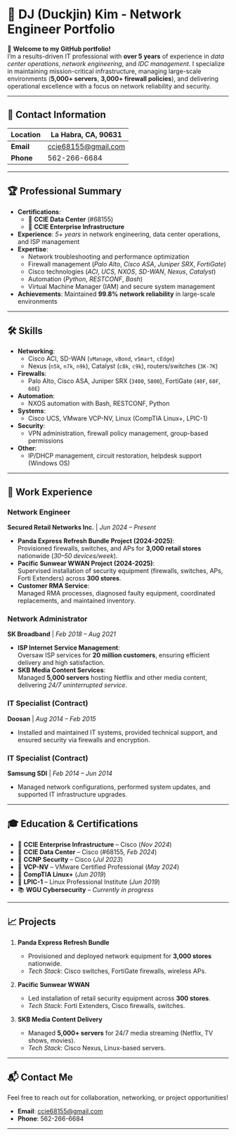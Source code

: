 # 🚀 DJ (Duckjin) Kim - Network Engineer Portfolio

👋 **Welcome to my GitHub portfolio!**  
I’m a results-driven IT professional with **over 5 years** of experience in *data center operations*, *network engineering*, and *IDC management*. I specialize in maintaining mission-critical infrastructure, managing large-scale environments (**5,000+ servers**, **3,000+ firewall policies**), and delivering operational excellence with a focus on network reliability and security.

---

## 📍 Contact Information

| **Location**   | La Habra, CA, 90631          |
|----------------|------------------------------|
| **Email**      | [ccie68155@gmail.com](mailto:ccie68155@gmail.com) |
| **Phone**      | 562-266-6684                 |

---

## 🏆 Professional Summary

- **Certifications**:  
  - 🏅 **CCIE Data Center** (#68155)  
  - 🏅 **CCIE Enterprise Infrastructure**  
- **Experience**: *5+ years* in network engineering, data center operations, and ISP management  
- **Expertise**:  
  - Network troubleshooting and performance optimization  
  - Firewall management (*Palo Alto*, *Cisco ASA*, *Juniper SRX*, *FortiGate*)  
  - Cisco technologies (*ACI*, *UCS*, *NXOS*, *SD-WAN*, *Nexus*, *Catalyst*)  
  - Automation (*Python*, *RESTCONF*, *Bash*)  
  - Virtual Machine Manager (IAM) and secure system management  
- **Achievements**: Maintained **99.8% network reliability** in large-scale environments  

---

## 🛠️ Skills

- **Networking**:  
  - Cisco ACI, SD-WAN (`vManage`, `vBond`, `vSmart`, `cEdge`)  
  - Nexus (`n5k`, `n7k`, `n9k`), Catalyst (`c8k`, `c9k`), routers/switches (`3K-7K`)  
- **Firewalls**:  
  - Palo Alto, Cisco ASA, Juniper SRX (`3400`, `5800`), FortiGate (`40F`, `60F`, `60E`)  
- **Automation**:  
  - NXOS automation with Bash, RESTCONF, Python  
- **Systems**:  
  - Cisco UCS, VMware VCP-NV, Linux (CompTIA Linux+, LPIC-1)  
- **Security**:  
  - VPN administration, firewall policy management, group-based permissions  
- **Other**:  
  - IP/DHCP management, circuit restoration, helpdesk support (Windows OS)  

---

## 💼 Work Experience

### **Network Engineer**  
**Secured Retail Networks Inc.** | *Jun 2024 – Present*  
- **Panda Express Refresh Bundle Project (2024-2025)**:  
  Provisioned firewalls, switches, and APs for **3,000 retail stores** nationwide (*30–50 devices/week*).  
- **Pacific Sunwear WWAN Project (2024-2025)**:  
  Supervised installation of security equipment (firewalls, switches, APs, Forti Extenders) across **300 stores**.  
- **Customer RMA Service**:  
  Managed RMA processes, diagnosed faulty equipment, coordinated replacements, and maintained inventory.  

### **Network Administrator**  
**SK Broadband** | *Feb 2018 – Aug 2021*  
- **ISP Internet Service Management**:  
  Oversaw ISP services for **20 million customers**, ensuring efficient delivery and high satisfaction.  
- **SKB Media Content Services**:  
  Managed **5,000 servers** hosting Netflix and other media content, delivering *24/7 uninterrupted service*.  

### **IT Specialist (Contract)**  
**Doosan** | *Aug 2014 – Feb 2015*  
- Installed and maintained IT systems, provided technical support, and ensured security via firewalls and encryption.  

### **IT Specialist (Contract)**  
**Samsung SDI** | *Feb 2014 – Jun 2014*  
- Managed network configurations, performed system updates, and supported IT infrastructure upgrades.  

---

## 🎓 Education & Certifications

- 🏅 **CCIE Enterprise Infrastructure** – Cisco (*Nov 2024*)  
- 🏅 **CCIE Data Center** – Cisco (#68155, *Feb 2024*)  
- 🏅 **CCNP Security** – Cisco (*Jul 2023*)  
- 🏅 **VCP-NV** – VMware Certified Professional (*May 2024*)  
- 🏅 **CompTIA Linux+** (*Jun 2019*)  
- 🏅 **LPIC-1** – Linux Professional Institute (*Jun 2019*)  
- 📚 **WGU Cybersecurity** – *Currently in progress*  

---

## 📈 Projects

1. **Panda Express Refresh Bundle**  
   - Provisioned and deployed network equipment for **3,000 stores** nationwide.  
   - *Tech Stack*: Cisco switches, FortiGate firewalls, wireless APs.  

2. **Pacific Sunwear WWAN**  
   - Led installation of retail security equipment across **300 stores**.  
   - *Tech Stack*: Forti Extenders, Cisco firewalls, switches.  

3. **SKB Media Content Delivery**  
   - Managed **5,000+ servers** for 24/7 media streaming (Netflix, TV shows, movies).  
   - *Tech Stack*: Cisco Nexus, Linux-based servers.  

---

## 📬 Contact Me

Feel free to reach out for collaboration, networking, or project opportunities!  
- **Email**: [ccie68155@gmail.com](mailto:ccie68155@gmail.com)  
- **Phone**: 562-266-6684  

---
